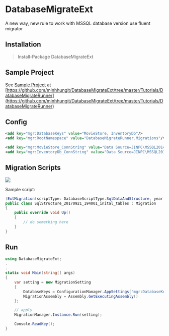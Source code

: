 # DatabaseMigrateExt
A new way, new rule to work with MSSQL database version use fluent migrator

## Installation
>Install-Package DatabaseMigrateExt

## Sample Project

See [Sample Project](https://github.com/minhhungit/DatabaseMigrateExt/tree/master/Tutorials/DatabaseMigrateRunner) at [https://github.com/minhhungit/DatabaseMigrateExt/tree/master/Tutorials/DatabaseMigrateRunner](https://github.com/minhhungit/DatabaseMigrateExt/tree/master/Tutorials/DatabaseMigrateRunner)

## Config
```xml
<add key="mgr:DatabaseKeys" value="MovieStore, InventoryDb"/>
<add key="mgr:RootNamespace" value="DatabaseMigrateRunner.Migrations"/>

<add key="mgr:MovieStore_ConnString" value="Data Source=JINPC\MSSQL2014;Initial Catalog=FirstDb;User ID=u;Password=p;Connection Timeout=6000;"/>
<add key="mgr:InventoryDb_ConnString" value="Data Source=JINPC\MSSQL2014;Initial Catalog=SecondDb;User ID=u;Password=p;Connection Timeout=6000;"/>
```

## Migration Scripts
<img src="https://raw.githubusercontent.com/minhhungit/DatabaseMigrateExt/master/wiki/sample%20migration%20structure.png" />

Sample script:
```c#
[ExtMigration(scriptType: DatabaseScriptType.SqlDataAndStructure, year: 2017, month: 9, day: 21, hour: 19, minute: 40, second: 01)]
public class SqlStructure_20170921_194001_inital_tables : Migration
{
    public override void Up()
    {
        // do something here
    }
}
```

## Run
```c#
using DatabaseMigrateExt;
.
.
static void Main(string[] args)
{
    var setting = new MigrationSetting
    {
        DatabaseKeys = ConfigurationManager.AppSettings["mgr:DatabaseKeys"].Split(',').Select(p => p.Trim()).ToList(),
        MigrationAssembly = Assembly.GetExecutingAssembly()
    };

    // apply
    MigrationManager.Instance.Run(setting);

    Console.ReadKey();
}
```
